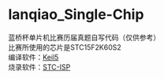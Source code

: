 # lanqiao_Single-Chip
蓝桥杯单片机比赛历届真题自写代码（仅供参考）  
比赛所使用的芯片是STC15F2K60S2  
编译软件：[Keil5](https://www.keil.com/download/)  
烧录软件：[STC-ISP](http://www.stcmcudata.com/STCISP/stc-isp-15xx-v6.91K.zip)  
